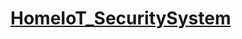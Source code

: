# [HomeIoT_SecuritySystem](https://github.com/jwluv/HomeIoT_SecuritySystem/blob/master/IoT_Security%20System.pdf)


